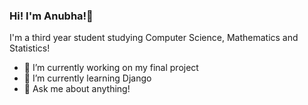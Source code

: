 ### Hi! I'm Anubha!👋

I'm a third year student studying Computer Science, Mathematics and Statistics!

- 🔭 I’m currently working on my final project
- 🌱 I’m currently learning Django
- 💬 Ask me about anything!
